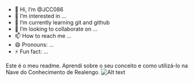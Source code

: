 - 👋 Hi, I’m @JCC086
- 👀 I’m interested in ...
- 🌱 I’m currently learning git and github
- 💞️ I’m looking to collaborate on ...
- 📫 How to reach me ...
- 😄 Pronouns: ...
- ⚡ Fun fact: ...

Este é o meu readme.
Aprendi sobre o seu conceito e como utilizá-lo na Nave do Conhecimento de Realengo.
![Alt text]((https://picsum.photos/200) "a image test")

<!---
JCC086/JCC086 is a ✨ special ✨ repository because its `README.md` (this file) appears on your GitHub profile.
You can click the Preview link to take a look at your changes.
--->
